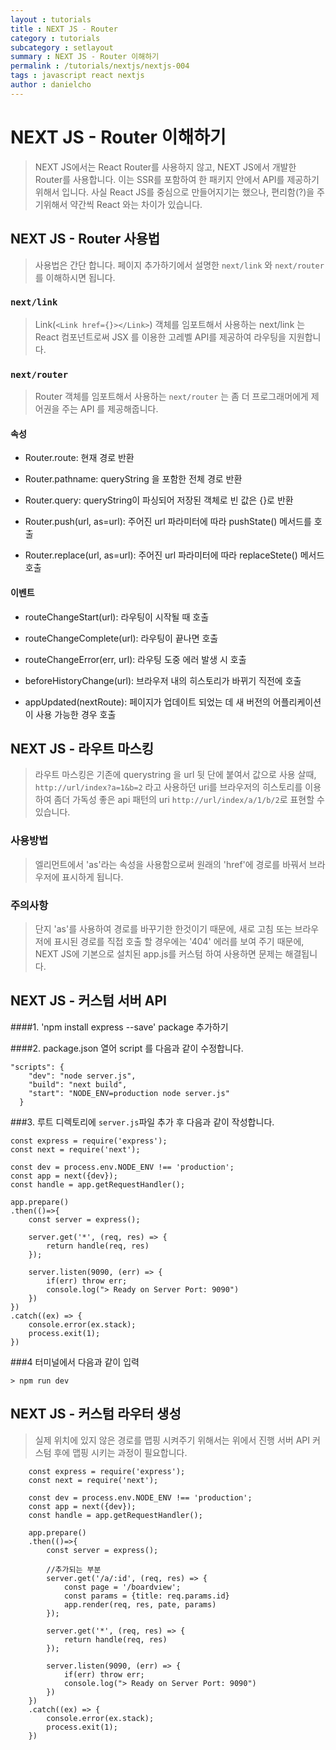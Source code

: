 ```yaml
---
layout : tutorials
title : NEXT JS - Router
category : tutorials
subcategory : setlayout
summary : NEXT JS - Router 이해하기
permalink : /tutorials/nextjs/nextjs-004
tags : javascript react nextjs
author : danielcho
---
```

# NEXT JS - Router 이해하기
> NEXT JS에서는 React Router를 사용하지 않고, NEXT JS에서 개발한 Router를 사용합니다. 이는 SSR를 포함하여 한 패키지 안에서 API를 제공하기 위해서 입니다. 사실 React JS를 중심으로 만들어지기는 했으나, 편리함(?)을 주기위해서 약간씩 React 와는 차이가 있습니다.

## NEXT JS - Router 사용법
> 사용법은 간단 합니다. 페이지 추가하기에서 설명한 `next/link` 와 `next/router` 를 이해하시면 됩니다.


### `next/link`
 > Link(`<Link href={}></Link>`) 객체를 임포트해서 사용하는 next/link 는 React 컴포넌트로써 JSX 를 이용한 고레벨 API를 제공하여 라우팅을 지원합니다.

### `next/router`
 > Router 객체를 임포트해서 사용하는 `next/router` 는 좀 더 프로그래머에게 제어권을 주는 API 를 제공해줍니다.
 
#### 속성

 * Router.route: 현재 경로 반환
 
 * Router.pathname: queryString 을 포함한 전체 경로 반환
 
 * Router.query: queryString이 파싱되어 저장된 객체로 빈 값은 {}로 반환
 
 * Router.push(url, as=url): 주어진 url 파라미터에 따라 pushState() 메서드를 호출
 
 * Router.replace(url, as=url): 주어진 url 파라미터에 따라 replaceStete() 메서드 호출
 

#### 이벤트

 * routeChangeStart(url): 라우팅이 시작될 때 호출
 
 * routeChangeComplete(url): 라우팅이 끝나면 호출
 
 * routeChangeError(err, url): 라우팅 도중 에러 발생 시 호출
 
 * beforeHistoryChange(url): 브라우저 내의 히스토리가 바뀌기 직전에 호출
 
 * appUpdated(nextRoute): 페이지가 업데이트 되었는 데 새 버전의 어플리케이션이 사용 가능한 경우 호출
 
 
## NEXT JS - 라우트 마스킹 
 > 라우트 마스킹은 기존에 querystring 을 url 뒷 단에 붙여서 값으로 사용 살때, `http://url/index?a=1&b=2` 라고 사용하던 uri를 브라우저의 히스토리를 
 이용하여 좀더 가독성 좋은 api 패턴의 uri `http://url/index/a/1/b/2`로 표현할 수 있습니다.
 
### 사용방법
 > <LINK> 엘리먼트에서 'as'라는 속성을 사용함으로써 원래의 'href'에 경로를 바꿔서 브라우저에 표시하게 됩니다.
 
 
### 주의사항
 > 단지 'as'를 사용하여 경로를 바꾸기한 한것이기 때문에, 새로 고침 또는 브라우저에 표시된 경로를 직접 호출 할 경우에는 '404' 에러를 보여 주기 때문에, 
 NEXT JS에 기본으로 설치된 app.js를 커스텀 하여 사용하면 문제는 해결됩니다.
 
## NEXT JS - 커스텀 서버 API
  
####1. 'npm install express --save' package 추가하기

####2. package.json 열어 script 를 다음과 같이 수정합니다.
```
"scripts": {
    "dev": "node server.js",
    "build": "next build",
    "start": "NODE_ENV=production node server.js"
  }
```

###3. 루트 디렉토리에 `server.js`파일 추가 후 다음과 같이 작성합니다.
```
const express = require('express');
const next = require('next');

const dev = process.env.NODE_ENV !== 'production';
const app = next({dev});
const handle = app.getRequestHandler();

app.prepare()
.then(()=>{
    const server = express();

    server.get('*', (req, res) => {
        return handle(req, res)
    });

    server.listen(9090, (err) => {
        if(err) throw err;
        console.log("> Ready on Server Port: 9090")
    })
})
.catch((ex) => {
    console.error(ex.stack);
    process.exit(1);
})

```

###4 터미널에서 다음과 같이 입력
```
> npm run dev
```

## NEXT JS - 커스텀 라우터 생성 
> 실제 위치에 있지 않은 경로를 맵핑 시켜주기 위해서는 위에서 진행 서버 API 커스텀 후에 맵핑 시키는 과정이 필요합니다.


```
    const express = require('express');
    const next = require('next');
    
    const dev = process.env.NODE_ENV !== 'production';
    const app = next({dev});
    const handle = app.getRequestHandler();
    
    app.prepare()
    .then(()=>{
        const server = express();
        
        //추가되는 부분
        server.get('/a/:id', (req, res) => {
            const page = '/boardview';
            const params = {title: req.params.id}
            app.render(req, res, pate, params)
        });
        
        server.get('*', (req, res) => {
            return handle(req, res)
        });
    
        server.listen(9090, (err) => {
            if(err) throw err;
            console.log("> Ready on Server Port: 9090")
        })
    })
    .catch((ex) => {
        console.error(ex.stack);
        process.exit(1);
    })

```

